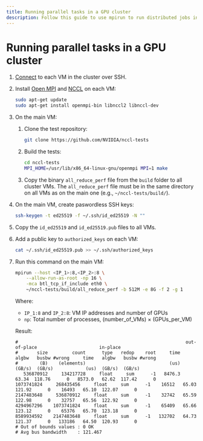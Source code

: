 ```yaml
---
title: Running parallel tasks in a GPU cluster
description: Follow this guide to use mpirun to run distributed jobs in a GPU cluster.
---
```


# Running parallel tasks in a GPU cluster


1. [Connect](../../../compute/operations/vm-connect/ssh.md) to each VM in the cluster over SSH.
1. Install [Open MPI](https://www.open-mpi.org/) and [NCCL](https://github.com/NVIDIA/nccl) on each VM:

   ```bash
   sudo apt-get update
   sudo apt-get install openmpi-bin libnccl2 libnccl-dev
   ```

1. On the main VM:
   1. Clone the test repository:
      ```bash
      git clone https://github.com/NVIDIA/nccl-tests
      ```

   1. Build the tests:

      ```bash
      cd nccl-tests
      MPI_HOME=/usr/lib/x86_64-linux-gnu/openmpi MPI=1 make
      ```

   1. Copy the binary `all_reduce_perf` file from the `build` folder to all cluster VMs. The `all_reduce_perf` file must be in the same directory on all VMs as on the main one (e.g., `~/nccl-tests/build/`).

1. On the main VM, create paswordless SSH keys:

   ```bash
   ssh-keygen -t ed25519 -f ~/.ssh/id_ed25519 -N ""
   ```

1. Copy the `id_ed25519` and `id_ed25519.pub` files to all VMs.
1. Add a public key to `authorized_keys` on each VM:

   ```bash
   cat ~/.ssh/id_ed25519.pub >> ~/.ssh/authorized_keys
   ```

1. Run this command on the main VM:

   ```bash
   mpirun --host <IP_1>:8,<IP_2>:8 \
       --allow-run-as-root -np 16 \
       -mca btl_tcp_if_include eth0 \
       ~/nccl-tests/build/all_reduce_perf -b 512M -e 8G -f 2 -g 1
   ```

   Where:

   * `IP_1:8` and `IP_2:8`: VM IP addresses and number of GPUs
   * `np`: Total number of processes, (number_of_VMs) × (GPUs_per_VM)

   Result:

   ```text
   #                                                              out-of-place                       in-place
   #       size         count      type   redop    root     time   algbw   busbw #wrong     time   algbw   busbw #wrong
   #        (B)    (elements)                               (us)  (GB/s)  (GB/s)            (us)  (GB/s)  (GB/s)
      536870912     134217728     float     sum      -1   8476.3   63.34  118.76      0   8573.0   62.62  117.42      0
   1073741824     268435456     float     sum      -1    16512   65.03  121.92      0    16493   65.10  122.07      0
   2147483648     536870912     float     sum      -1    32742   65.59  122.98      0    32757   65.56  122.92      0
   4294967296    1073741824     float     sum      -1    65409   65.66  123.12      0    65376   65.70  123.18      0
   8589934592    2147483648     float     sum      -1   132702   64.73  121.37      0   133186   64.50  120.93      0
   # Out of bounds values : 0 OK
   # Avg bus bandwidth    : 121.467
   ```